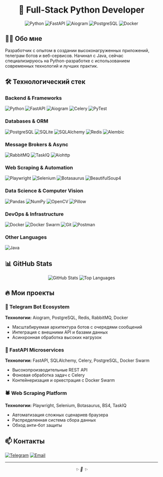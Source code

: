 <h1 align="center">🚀 Full-Stack Python Developer</h1>

<p align="center">
  <img src="https://img.shields.io/badge/Python-3776AB?style=for-the-badge&logo=python&logoColor=white" alt="Python"/>
  <img src="https://img.shields.io/badge/FastAPI-009688?style=for-the-badge&logo=fastapi&logoColor=white" alt="FastAPI"/>
  <img src="https://img.shields.io/badge/Aiogram-2CA5E0?style=for-the-badge&logo=telegram&logoColor=white" alt="Aiogram"/>
  <img src="https://img.shields.io/badge/PostgreSQL-316192?style=for-the-badge&logo=postgresql&logoColor=white" alt="PostgreSQL"/>
  <img src="https://img.shields.io/badge/Docker-2496ED?style=for-the-badge&logo=docker&logoColor=white" alt="Docker"/>
</p>

## 👨‍💻 Обо мне

Разработчик с опытом в создании высоконагруженных приложений, телеграм ботов и веб-сервисов. Начинал с Java, сейчас специализируюсь на Python-разработке с использованием современных технологий и лучших практик.

## 🛠 Технологический стек

### **Backend & Frameworks**
![Python](https://img.shields.io/badge/-Python-3776AB?logo=python&logoColor=white)
![FastAPI](https://img.shields.io/badge/-FastAPI-009688?logo=fastapi&logoColor=white)
![Aiogram](https://img.shields.io/badge/-Aiogram-2CA5E0?logo=telegram&logoColor=white)
![Celery](https://img.shields.io/badge/-Celery-37814A?logo=celery&logoColor=white)
![PyTest](https://img.shields.io/badge/-PyTest-0A9EDC?logo=pytest&logoColor=white)

### **Databases & ORM**
![PostgreSQL](https://img.shields.io/badge/-PostgreSQL-336791?logo=postgresql&logoColor=white)
![SQLite](https://img.shields.io/badge/-SQLite-003B57?logo=sqlite&logoColor=white)
![SQLAlchemy](https://img.shields.io/badge/-SQLAlchemy-D71F00?logo=sqlalchemy&logoColor=white)
![Redis](https://img.shields.io/badge/-Redis-DC382D?logo=redis&logoColor=white)
![Alembic](https://img.shields.io/badge/-Alembic-00A98F?logo=alembic&logoColor=white)

### **Message Brokers & Async**
![RabbitMQ](https://img.shields.io/badge/-RabbitMQ-FF6600?logo=rabbitmq&logoColor=white)
![TaskIQ](https://img.shields.io/badge/-TaskIQ-00B4AB?logo=taskiq&logoColor=white)
![Aiohttp](https://img.shields.io/badge/-Aiohttp-2C5BB4?logo=aiohttp&logoColor=white)

### **Web Scraping & Automation**
![Playwright](https://img.shields.io/badge/-Playwright-2EAD33?logo=playwright&logoColor=white)
![Selenium](https://img.shields.io/badge/-Selenium-43B02A?logo=selenium&logoColor=white)
![Botasaurus](https://img.shields.io/badge/-Botasaurus-FF6B35?logo=botasaurus&logoColor=white)
![BeautifulSoup4](https://img.shields.io/badge/-BS4-44A833?logo=beautifulsoup&logoColor=white)

### **Data Science & Computer Vision**
![Pandas](https://img.shields.io/badge/-Pandas-150458?logo=pandas&logoColor=white)
![NumPy](https://img.shields.io/badge/-NumPy-013243?logo=numpy&logoColor=white)
![OpenCV](https://img.shields.io/badge/-OpenCV-5C3EE8?logo=opencv&logoColor=white)
![Pillow](https://img.shields.io/badge/-Pillow-4EC6E9?logo=pillow&logoColor=white)

### **DevOps & Infrastructure**
![Docker](https://img.shields.io/badge/-Docker-2496ED?logo=docker&logoColor=white)
![Docker Swarm](https://img.shields.io/badge/-Docker_Swarm-2496ED?logo=docker&logoColor=white)
![Git](https://img.shields.io/badge/-Git-F05032?logo=git&logoColor=white)
![Postman](https://img.shields.io/badge/-Postman-FF6C37?logo=postman&logoColor=white)

### **Other Languages**
![Java](https://img.shields.io/badge/-Java-007396?logo=java&logoColor=white)

## 📊 GitHub Stats

<p align="center">
  <img src="https://github-readme-stats.vercel.app/api?username=YOUR_USERNAME&show_icons=true&theme=radical" alt="GitHub Stats"/>
  <img src="https://github-readme-stats.vercel.app/api/top-langs/?username=YOUR_USERNAME&layout=compact&theme=radical" alt="Top Languages"/>
</p>

## 🔥 Мои проекты

### 🤖 Telegram Bot Ecosystem
**Технологии:** Aiogram, PostgreSQL, Redis, RabbitMQ, Docker
- Масштабируемая архитектура ботов с очередями сообщений
- Интеграция с внешними API и базами данных
- Асинхронная обработка высоких нагрузок

### 🚀 FastAPI Microservices
**Технологии:** FastAPI, SQLAlchemy, Celery, PostgreSQL, Docker Swarm
- Высокопроизводительные REST API
- Фоновая обработка задач с Celery
- Контейнеризация и оркестрация с Docker Swarm

### 🕷️ Web Scraping Platform
**Технологии:** Playwright, Selenium, Botasaurus, BS4, TaskIQ
- Автоматизация сложных сценариев браузера
- Распределенная система сбора данных
- Обход анти-бот защиты

## 📫 Контакты

[![Telegram](https://img.shields.io/badge/-Telegram-2CA5E0?logo=telegram&logoColor=white)](https://t.me/Timplay42)
[![Email](https://img.shields.io/badge/-Email-D14836?logo=gmail&logoColor=white)](mailto:timplay42@mail.ru)

---

<p align="center">
  <i>✨ 🐳 ✨</i>
</p>
